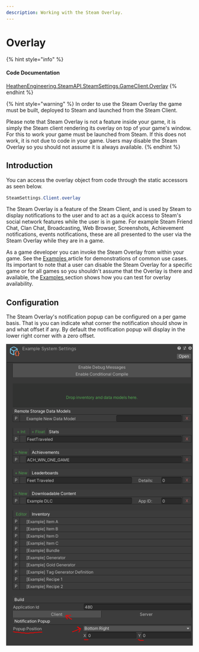 ```yaml
---
description: Working with the Steam Overlay.
---
```


# Overlay

{% hint style="info" %}
#### Code Documentation

[HeathenEngineering.SteamAPI.SteamSettings.GameClient.Overlay](https://heathen-engineering.github.io/steamworks-v2-documentation/#CSharpClass:HeathenEngineering.SteamAPI.SteamSettings.GameClient.Overlay)
{% endhint %}

{% hint style="warning" %}
In order to use the Steam Overlay the game must be built, deployed to Steam and launched from the Steam Client.&#x20;

Please note that Steam Overlay is not a feature inside your game, it is simply the Steam client rendering its overlay on top of your game's window. For this to work your game must be launched from Steam. If this does not work, it is not due to code in your game. Users may disable the Steam Overlay so you should not assume it is always available.
{% endhint %}

## Introduction

You can access the overlay object from code through the static accessors as seen below.

```csharp
SteamSettings.Client.overlay
```

The Steam Overlay is a feature of the Steam Client, and is used by Steam to display notifications to the user and to act as a quick access to Steam's social network features while the user is in game. For example Steam Friend Chat, Clan Chat, Broadcasting, Web Browser, Screenshots, Achievement notifications, events notifications, these are all presented to the user via the Steam Overlay while they are in a game.

As a game developer you can invoke the Steam Overlay from within your game. See the [Examples ](overlay\_examples.md)article for demonstrations of common use cases. Its important to note that a user can disable the Steam Overlay for a specific game or for all games so you shouldn't assume that the Overlay is there and available, the [Examples ](overlay\_examples.md)section shows how you can test for overlay availability.

## Configuration

The Steam Overlay's notification popup can be configured on a per game basis. That is you can indicate what corner the notification should show in and what offset if any. By default the notification popup will display in the lower right corner with a zero offset.

![](<../../../../.gitbook/assets/image (67).png>)
